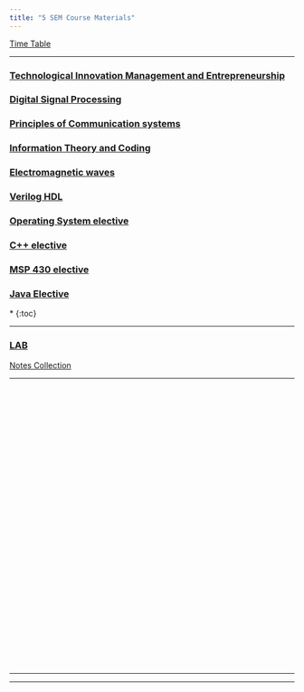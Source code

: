 ```yaml
---
title: "5 SEM Course Materials"
---
```


<!--
<a  target="_blank" href="https://drive.google.com/open?id=0B9cqMjKT9M-dWm9fdTAxTUZ4d1U">Syllabus</a>

<a target="_blank"  href="https://drive.google.com/open?id=0B9cqMjKT9M-dYUVPX3Z3aERjZHc">Scheme</a>
--->
<a target="_blank"  href="https://drive.google.com/open?id=1pPjf2Nwhc0QlhC4DTFS2mQqpJr8NSdSf">Time Table</a>


<hr>

<h3>  
    <a  target="_blank" href="https://drive.google.com/open?id=1BK6GiHpZWb-ynI5CTRoc9QbasSxc2aNh">Technological Innovation Management and Entrepreneurship 
       
   </a>

</h3>

<h3>  
    <a  target="_blank" href="">Digital Signal Processing 
       
   </a>

</h3>
<h3>  
    <a  target="_blank" href="https://drive.google.com/drive/folders/1AZmwi7QlCOIjZ4TBUd4m1DgHCdVmglg7?usp=sharing">Principles of Communication systems
       
   </a>

</h3>
<h3>  
    <a  target="_blank" href="https://drive.google.com/open?id=1_OZQKFLvHgnVO1865006qAnEPf2oxjbR">Information Theory and Coding 
       
   </a>

</h3>
<h3>  
    <a  target="_blank" href=" ">Electromagnetic waves 
       
   </a>

</h3>

<h3>  
    <a  target="_blank" href="https://drive.google.com/open?id=0B9cqMjKT9M-ddnFNZVB0eXozLTA">Verilog HDL 
       
   </a>

</h3>



<h3>  
    <a  target="_blank" href="https://drive.google.com/open?id=0B9cqMjKT9M-dcWVEOFAxRDRDZFE">Operating System elective 
       
   </a>

</h3>

<h3>  
    <a  target="_blank" href="https://drive.google.com/open?id=1vk-ih5R3l6YGj9bkSz4l-QE7CS8aQk6_">C++ elective 
       
   </a>

</h3>

<h3>  
    <a  target="_blank" href="https://drive.google.com/open?id=1HKR30WFyC-OlwGB1px0aeyo3wZnnPg-D">MSP 430 elective 
       
   </a>

</h3>
<h3>  
    <a  target="_blank" href="https://drive.google.com/open?id=1ccO7oi1YuzEv_vcE702FG3rQHoi_oZ59">Java Elective 
       
   </a>

</h3>
<nav class="toc" markdown="1">
*   
{:toc}
</nav>

<hr>

<h3>  
    <a  target="_blank" href="https://drive.google.com/open?id=1q2p81IeZTLYVdX2-orKeeCcbckhHuuZm">LAB 
       
   </a>

</h3>

<!---

 <a target="_blank"  href="https://drive.google.com/open?id=0B9cqMjKT9M-dRXA1WE5abThlTmQtSEEwN2ktSjkxd0FmU3ZR">HDL LAB </a>

--->

 <a target="_blank"  href="https://drive.google.com/open?id=0B9cqMjKT9M-dRzduamlsa3JIRTg">Notes Collection </a>

<!--
 <a target="_blank"  href="https://drive.google.com/open?id=0B9cqMjKT9M-dNHBPOFF2NnZzWWs"> DIGITAL SIGNAL PROCESSING LABORATORY Videos </a>
--->

<hr>

<br><br><br><br><br><br><br><br><br><br><br><br><br><br><br><br><br><br><br><br><br><br><br><br><br><br><br><br><br>


<hr>




<!--
###### MANAGEMENT & ENTREPRENEURSHIP

 Part A

*  <a target="_blank"  href="https://drive.google.com/open?id=0B9cqMjKT9M-dSGpiYUN1SGRTYVE">Unit 1 </a>  
*  <a target="_blank"  href="https://drive.google.com/open?id=0B9cqMjKT9M-dM1c3SGgzSDA3X3c">Unit 2 </a>  
*  <a target="_blank"  href="https://drive.google.com/open?id=0B9cqMjKT9M-deFE3Wm84WFhsOVE">Unit 3 </a>  
* Unit 4 

 Part B
  
*  <a target="_blank"  href="https://drive.google.com/open?id=0B9cqMjKT9M-dd3Q4bFJjZmtlWVU">Unit 5 </a>  
*  <a target="_blank"  href="https://drive.google.com/open?id=0B9cqMjKT9M-dbm5yY0E5QXExajg">Unit 6 </a>  
*  <a target="_blank"  href="https://drive.google.com/open?id=0B9cqMjKT9M-ddjBzemtDOXUzUEE">Unit 7 </a>  
* Unit 8  

<a href="#" style="float: right;">
  <img src="https://ecernsit.github.io/assets/top.png"   style="float: right;"  style="width:42px;height:42px;border:0;">
</a><br><br><br><br><br><br><br>


###### DIGITAL SIGNAL PROCESSING


 Part A

* <a target="_blank"  href="https://drive.google.com/open?id=0B9cqMjKT9M-dN09LOTBKWXQ5aWs">Unit 1 </a>  
* <a target="_blank"  href="https://drive.google.com/open?id=0B9cqMjKT9M-dV2tnWFBlOGVfZ3c">Unit 2 </a>  
* <a target="_blank"  href="https://drive.google.com/open?id=0B9cqMjKT9M-dOTNPYW5xb2xaeG8">Unit 3 </a>  
* <a target="_blank"  href="https://drive.google.com/open?id=0B9cqMjKT9M-ddWxVR0M2YkJYYnc">Unit 4 </a>  


 Part B
  
* <a target="_blank"  href="https://drive.google.com/open?id=0B9cqMjKT9M-dVzFjcDJ4OWlPdms">Unit 5 </a>  
* <a target="_blank"  href="https://drive.google.com/open?id=0B9cqMjKT9M-ddTNtNjY2ck9FNms">Unit 6 </a>  
* <a target="_blank"  href="https://drive.google.com/open?id=0B9cqMjKT9M-dc1NlSC04VC0tQlk">Unit 7 </a>  
* Unit 8  

<a href="#" style="float: right;">
  <img src="https://ecernsit.github.io/assets/top.png"   style="float: right;"  style="width:42px;height:42px;border:0;">
</a><br><br><br><br><br><br><br>


###### ANALOG COMMUNICATION

 Part A

* Unit 1
* Unit 2
* Unit 3  
* Unit 4 

 Part B
  
* <a target="_blank"  href="https://drive.google.com/open?id=0B9cqMjKT9M-dQ01zdzU0QktlMFE">Unit 5 </a>  
* <a target="_blank"  href="https://drive.google.com/open?id=0B9cqMjKT9M-dajhJT05WVEg2Vkk">Unit 6 </a>  
* Unit 7 
* <a target="_blank"  href="https://drive.google.com/open?id=0B9cqMjKT9M-dbHlVRk1DckJrWDQ">Unit 8 </a>  

<a href="#" style="float: right;">
  <img src="https://ecernsit.github.io/assets/top.png"   style="float: right;"  style="width:42px;height:42px;border:0;">
</a><br><br><br><br><br><br><br>


###### MICROWAVES AND RADAR

 Part A

* <a target="_blank"  href="https://drive.google.com/open?id=0B9cqMjKT9M-dZlRTNU4ybm5sZUk">Unit 1 </a>
* Unit 2
* <a target="_blank"  href="https://drive.google.com/open?id=0B9cqMjKT9M-dT0VHUUxMckZfMWc">Unit 3 </a>
* <a target="_blank"  href="https://drive.google.com/open?id=0B9cqMjKT9M-dOGkxUzhwcFE2NDA">Unit 4 </a>

 Part B
  
* <a target="_blank"  href="https://drive.google.com/open?id=0B9cqMjKT9M-daUF6Vl9ta2xweUU">Unit 5 </a>
* <a target="_blank"  href="https://drive.google.com/open?id=0B9cqMjKT9M-dZTQ5QUVTUTgwZFk">Unit 6 </a>
* <a target="_blank"  href="https://drive.google.com/open?id=0B9cqMjKT9M-dblJZNHhpQlE4eWs">Unit 7 </a>
* <a target="_blank"  href="https://drive.google.com/open?id=0B9cqMjKT9M-dc2RxTGRXZ1UyUVk">Unit 8 </a>

<a href="#" style="float: right;">
  <img src="https://ecernsit.github.io/assets/top.png"   style="float: right;"  style="width:42px;height:42px;border:0;">
</a><br><br><br><br><br><br><br>


###### INFORMATION THEORY AND CODING

 Part A

* <a target="_blank"  href="https://drive.google.com/open?id=0B9cqMjKT9M-dazJnMjVvcjI0Ujg"> Unit 1 </a>
* <a target="_blank"  href="https://drive.google.com/open?id=0B9cqMjKT9M-dTFcwbENJMmVncnc" > Unit 2 </a>
* <a target="_blank"  href="https://drive.google.com/open?id=0B9cqMjKT9M-dR29lRlVZcjFZT28">Unit 3 </a>
* Unit 4 

 Part B

 * <a target="_blank"  href="https://drive.google.com/open?id=0B9cqMjKT9M-ddmtxMFk2SHRXMGM">Unit 5 </a>
* <a target="_blank"  href="https://drive.google.com/open?id=0B9cqMjKT9M-dR3BjTFI4UGZUNTg">Unit 6 </a>
* <a target="_blank"  href="https://drive.google.com/open?id=0B9cqMjKT9M-dTFg5UE5XaFJ4bjA">Unit 7 </a>
* <a target="_blank"  href="https://drive.google.com/open?id=0B9cqMjKT9M-dOW9jM1BpMDBySEE">Unit 8 </a>


<a href="#" style="float: right;">
  <img src="https://ecernsit.github.io/assets/top.png"   style="float: right;"  style="width:42px;height:42px;border:0;">
</a><br><br><br><br><br><br><br>


###### FUNDAMENTALS OF CMOS VLSI

 Part A

* <a target="_blank"  href="https://drive.google.com/open?id=0B9cqMjKT9M-dTWFhblBCS1pHYWc">Unit 1 </a>
* <a target="_blank"  href="https://drive.google.com/open?id=0B9cqMjKT9M-ddHJyVU1QNTNxMm8">Unit 2 </a>
* <a target="_blank"  href="https://drive.google.com/open?id=0B9cqMjKT9M-dMzFQNFd6WXljNUE">Unit 3 </a>
* Unit 4 

 Part B
  
* <a target="_blank"  href="https://drive.google.com/open?id=0B9cqMjKT9M-dMXhfRVhPZjVZSTA">Unit 5 </a>
* <a target="_blank"  href="https://drive.google.com/open?id=0B9cqMjKT9M-dNlZqMnRFWHpxNWs">Unit 6 </a>
* <a target="_blank"  href="https://drive.google.com/open?id=0B9cqMjKT9M-db0NFVnFuQ3FfLWc">Unit 7 </a>
* <a target="_blank"  href="https://drive.google.com/open?id=0B9cqMjKT9M-dSlBKS2l4QkU4QkU">Unit 8 </a>


<a href="#" style="float: right;">
  <img src="https://ecernsit.github.io/assets/top.png"   style="float: right;"  style="width:42px;height:42px;border:0;">
</a><br><br><br><br><br><br><br>

--->

<hr>
